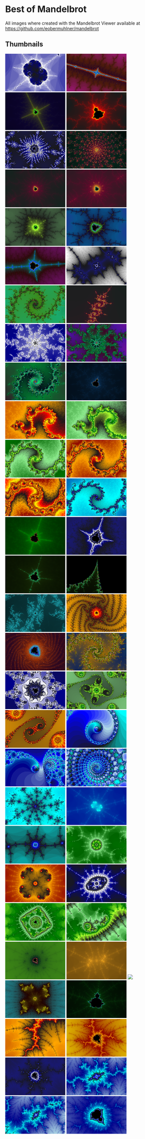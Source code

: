 # Best of Mandelbrot

All images where created with the Mandelbrot Viewer available at https://github.com/eobermuhlner/mandelbrot

## Thumbnails

<img src="images/192x120/mandelbrot_2017-07-28T18_08_46.364.png">
<img src="images/192x120/mandelbrot_2017-07-28T18_13_48.285.png">
<img src="images/192x120/mandelbrot_2017-07-28T18_15_10.024.png">
<img src="images/192x120/mandelbrot_2017-07-28T18_17_19.797.png">
<img src="images/192x120/mandelbrot_2017-07-28T18_19_20.260.png">
<img src="images/192x120/mandelbrot_2017-07-28T18_21_38.443.png">
<img src="images/192x120/mandelbrot_2017-07-28T18_23_10.914.png">
<img src="images/192x120/mandelbrot_2017-07-28T18_23_21.301.png">
<img src="images/192x120/mandelbrot_2017-07-28T18_26_05.718.png">
<img src="images/192x120/mandelbrot_2017-07-28T19_17_19.453.png">
<img src="images/192x120/mandelbrot_2017-07-28T19_19_50.990.png">
<img src="images/192x120/mandelbrot_2017-07-28T19_21_20.871.png">
<img src="images/192x120/mandelbrot_2017-07-28T19_44_55.690.png">
<img src="images/192x120/mandelbrot_2017-07-28T19_45_26.665.png">
<img src="images/192x120/mandelbrot_2017-07-28T19_46_41.784.png">
<img src="images/192x120/mandelbrot_2017-07-28T19_47_57.727.png">
<img src="images/192x120/mandelbrot_2017-07-28T19_48_34.551.png">
<img src="images/192x120/mandelbrot_2017-07-28T19_50_24.537.png">
<img src="images/192x120/mandelbrot_2017-07-28T19_51_25.053.png">
<img src="images/192x120/mandelbrot_2017-07-28T19_53_23.182.png">
<img src="images/192x120/mandelbrot_2017-07-28T19_54_21.598.png">
<img src="images/192x120/mandelbrot_2017-07-28T19_54_42.060.png">
<img src="images/192x120/mandelbrot_2017-07-28T19_55_34.931.png">
<img src="images/192x120/mandelbrot_2017-07-28T19_56_30.841.png">
<img src="images/192x120/mandelbrot_2017-07-28T19_58_13.714.png">
<img src="images/192x120/mandelbrot_2017-07-28T19_58_46.830.png">
<img src="images/192x120/mandelbrot_2017-07-28T19_59_18.226.png">
<img src="images/192x120/mandelbrot_2017-07-28T20_00_46.682.png">
<img src="images/192x120/mandelbrot_2017-07-28T20_05_44.177.png">
<img src="images/192x120/mandelbrot_2017-07-29T13_30_35.329.png">
<img src="images/192x120/mandelbrot_2017-07-29T13_31_57.868.png">
<img src="images/192x120/mandelbrot_2017-07-29T13_34_42.383.png">
<img src="images/192x120/mandelbrot_2017-07-29T13_35_34.699.png">
<img src="images/192x120/mandelbrot_2017-07-29T13_35_56.135.png">
<img src="images/192x120/mandelbrot_2017-07-29T13_37_47.972.png">
<img src="images/192x120/mandelbrot_2017-07-29T13_39_31.170.png">
<img src="images/192x120/mandelbrot_2017-07-29T13_39_57.368.png">
<img src="images/192x120/mandelbrot_2017-07-29T13_40_15.995.png">
<img src="images/192x120/mandelbrot_2017-07-29T13_43_37.267.png">
<img src="images/192x120/mandelbrot_2017-07-29T13_44_37.957.png">
<img src="images/192x120/mandelbrot_2017-07-29T13_45_08.184.png">
<img src="images/192x120/mandelbrot_2017-07-29T13_45_29.288.png">
<img src="images/192x120/mandelbrot_2017-07-29T15_42_51.311.png">
<img src="images/192x120/mandelbrot_2017-07-29T15_45_01.086.png">
<img src="images/192x120/mandelbrot_2017-07-29T15_45_48.153.png">
<img src="images/192x120/mandelbrot_2017-07-29T15_46_50.195.png">
<img src="images/192x120/mandelbrot_2017-07-29T15_48_49.265.png">
<img src="images/192x120/mandelbrot_2017-07-29T15_49_15.912.png">
<img src="images/192x120/mandelbrot_2017-08-01T19_02_53.790.png">
<img src="images/192x120/mandelbrot_2017-08-01T19_04_24.476.png">
<img src="images/192x120/mandelbrot_2017-08-01T19_05_22.518.png">
<img src="images/192x120/mandelbrot_2017-08-01T19_06_40.994.png">
<img src="images/192x120/mandelbrot_2017-08-01T19_07_01.932.png">
<img src="images/192x120/mandelbrot_2017-08-01T19_07_28.258.png">
<img src="images/192x120/mandelbrot_2017-08-01T19_08_13.409.png">
<img src="images/192x120/mandelbrot_2017-08-01T19_09_04.217.png">
<img src="images/192x120/mandelbrot_2017-08-01T19_09_57.418.png">


